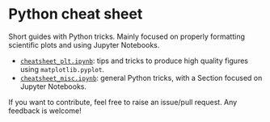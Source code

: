 # Python cheat sheet
Short guides with Python tricks. Mainly focused on properly formatting scientific plots and using Jupyter Notebooks.

 - [`cheatsheet_plt.ipynb`](https://nbviewer.jupyter.org/github/AlvaroGI/python_style_cheatsheet/blob/main/cheatsheet_plt.ipynb "See cheatsheet_plt.ipynb"): tips and tricks to produce high quality figures using `matplotlib.pyplot`.
 - [`cheatsheet_misc.ipynb`](https://nbviewer.jupyter.org/github/AlvaroGI/python_style_cheatsheet/blob/main/cheatsheet_misc.ipynb "See cheatsheet_misc.ipynb"): general Python tricks, with a Section focused on Jupyter Notebooks.

If you want to contribute, feel free to raise an issue/pull request. Any feedback is welcome!